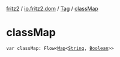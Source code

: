 [fritz2](../../index.md) / [io.fritz2.dom](../index.md) / [Tag](index.md) / [classMap](./class-map.md)

# classMap

`var classMap: Flow<`[`Map`](https://kotlinlang.org/api/latest/jvm/stdlib/kotlin.collections/-map/index.html)`<`[`String`](https://kotlinlang.org/api/latest/jvm/stdlib/kotlin/-string/index.html)`, `[`Boolean`](https://kotlinlang.org/api/latest/jvm/stdlib/kotlin/-boolean/index.html)`>>`